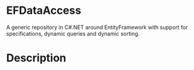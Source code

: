 # EFDataAccess
A generic repository in C#.NET around EntityFramework with support for specifications, dynamic queries and dynamic sorting.

# Description

